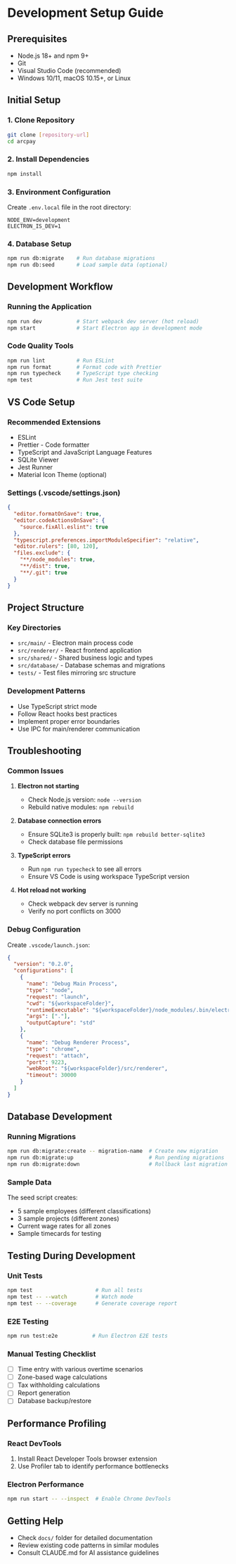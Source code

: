 # Development Setup Guide

## Prerequisites
- Node.js 18+ and npm 9+
- Git
- Visual Studio Code (recommended)
- Windows 10/11, macOS 10.15+, or Linux

## Initial Setup

### 1. Clone Repository
```bash
git clone [repository-url]
cd arcpay
```

### 2. Install Dependencies
```bash
npm install
```

### 3. Environment Configuration
Create `.env.local` file in the root directory:
```
NODE_ENV=development
ELECTRON_IS_DEV=1
```

### 4. Database Setup
```bash
npm run db:migrate    # Run database migrations
npm run db:seed       # Load sample data (optional)
```

## Development Workflow

### Running the Application
```bash
npm run dev           # Start webpack dev server (hot reload)
npm start             # Start Electron app in development mode
```

### Code Quality Tools
```bash
npm run lint          # Run ESLint
npm run format        # Format code with Prettier
npm run typecheck     # TypeScript type checking
npm test              # Run Jest test suite
```

## VS Code Setup

### Recommended Extensions
- ESLint
- Prettier - Code formatter
- TypeScript and JavaScript Language Features
- SQLite Viewer
- Jest Runner
- Material Icon Theme (optional)

### Settings (.vscode/settings.json)
```json
{
  "editor.formatOnSave": true,
  "editor.codeActionsOnSave": {
    "source.fixAll.eslint": true
  },
  "typescript.preferences.importModuleSpecifier": "relative",
  "editor.rulers": [80, 120],
  "files.exclude": {
    "**/node_modules": true,
    "**/dist": true,
    "**/.git": true
  }
}
```

## Project Structure

### Key Directories
- `src/main/` - Electron main process code
- `src/renderer/` - React frontend application
- `src/shared/` - Shared business logic and types
- `src/database/` - Database schemas and migrations
- `tests/` - Test files mirroring src structure

### Development Patterns
- Use TypeScript strict mode
- Follow React hooks best practices
- Implement proper error boundaries
- Use IPC for main/renderer communication

## Troubleshooting

### Common Issues

1. **Electron not starting**
   - Check Node.js version: `node --version`
   - Rebuild native modules: `npm rebuild`

2. **Database connection errors**
   - Ensure SQLite3 is properly built: `npm rebuild better-sqlite3`
   - Check database file permissions

3. **TypeScript errors**
   - Run `npm run typecheck` to see all errors
   - Ensure VS Code is using workspace TypeScript version

4. **Hot reload not working**
   - Check webpack dev server is running
   - Verify no port conflicts on 3000

### Debug Configuration

Create `.vscode/launch.json`:
```json
{
  "version": "0.2.0",
  "configurations": [
    {
      "name": "Debug Main Process",
      "type": "node",
      "request": "launch",
      "cwd": "${workspaceFolder}",
      "runtimeExecutable": "${workspaceFolder}/node_modules/.bin/electron",
      "args": ["."],
      "outputCapture": "std"
    },
    {
      "name": "Debug Renderer Process",
      "type": "chrome",
      "request": "attach",
      "port": 9223,
      "webRoot": "${workspaceFolder}/src/renderer",
      "timeout": 30000
    }
  ]
}
```

## Database Development

### Running Migrations
```bash
npm run db:migrate:create -- migration-name  # Create new migration
npm run db:migrate:up                        # Run pending migrations
npm run db:migrate:down                      # Rollback last migration
```

### Sample Data
The seed script creates:
- 5 sample employees (different classifications)
- 3 sample projects (different zones)
- Current wage rates for all zones
- Sample timecards for testing

## Testing During Development

### Unit Tests
```bash
npm test                    # Run all tests
npm test -- --watch         # Watch mode
npm test -- --coverage      # Generate coverage report
```

### E2E Testing
```bash
npm run test:e2e           # Run Electron E2E tests
```

### Manual Testing Checklist
- [ ] Time entry with various overtime scenarios
- [ ] Zone-based wage calculations
- [ ] Tax withholding calculations
- [ ] Report generation
- [ ] Database backup/restore

## Performance Profiling

### React DevTools
1. Install React Developer Tools browser extension
2. Use Profiler tab to identify performance bottlenecks

### Electron Performance
```bash
npm run start -- --inspect  # Enable Chrome DevTools
```

## Getting Help

- Check `docs/` folder for detailed documentation
- Review existing code patterns in similar modules
- Consult CLAUDE.md for AI assistance guidelines
